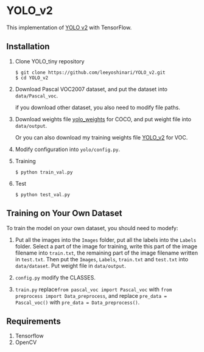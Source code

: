 # YOLO_v2

This implementation of [YOLO v2](https://arxiv.org/pdf/1612.08242.pdf) with TensorFlow.

## Installation
1. Clone YOLO_tiny repository
	```Shell
	$ git clone https://github.com/leeyoshinari/YOLO_v2.git
    $ cd YOLO_v2
	```

2. Download Pascal VOC2007 dataset, and put the dataset into `data/Pascal_voc`.

   if you download other dataset, you also need to modify file paths.

3. Download weights file [yolo_weights](https://pan.baidu.com/s/1A4a2pIEGG_ERBwTN3F-jcw) for COCO, and put weight file into `data/output`.

   Or you can also download my training weights file [YOLO_v2](https://pan.baidu.com/s/1dolc21xoXT8HABKr7MFcwQ) for VOC.

4. Modify configuration into `yolo/config.py`.

5. Training
	```Shell
	$ python train_val.py
	```

6. Test
	```Shell
	$ python test_val.py
	```

## Training on Your Own Dataset
To train the model on your own dataset, you should need to modefy:

1. Put all the images into the `Images` folder, put all the labels into the `Labels` folder. Select a part of the image for training, write this part of the image filename into `train.txt`, the remaining part of the image filename written in `test.txt`. Then put the `Images`, `Labels`, `train.txt` and `test.txt` into `data/dataset`. Put weight file in `data/output`.

2. `config.py` modify the CLASSES.

3. `train.py` replace`from pascal_voc import Pascal_voc` with `from preprocess import Data_preprocess`, and replace `pre_data = Pascal_voc()` with `pre_data = Data_preprocess()`.

## Requirements
1. Tensorflow
2. OpenCV
